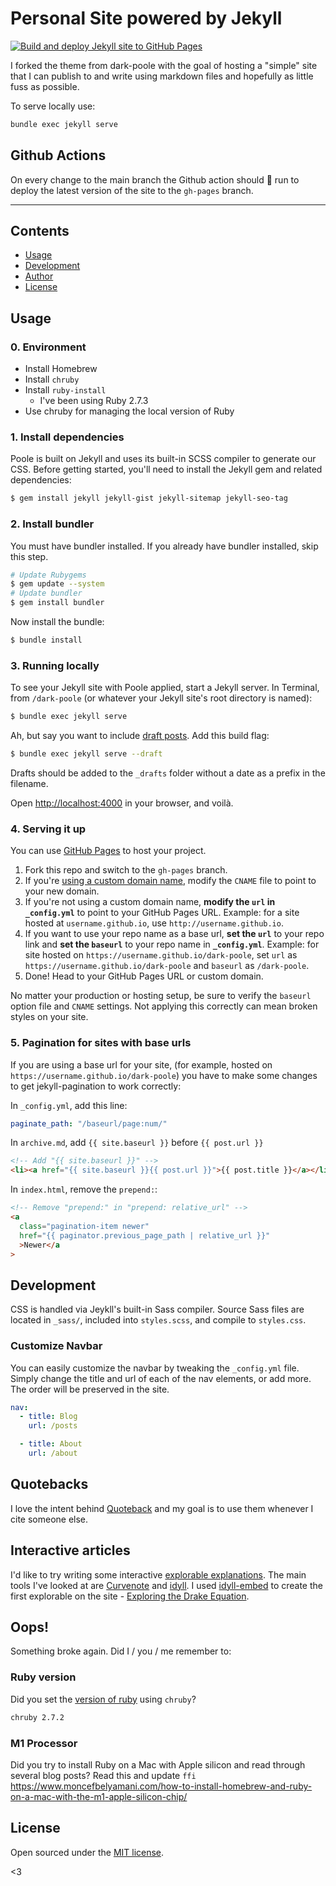 # Personal Site powered by Jekyll 

[![Build and deploy Jekyll site to GitHub Pages](https://github.com/suite22/blog/actions/workflows/jekyll.yml/badge.svg?branch=main)](https://github.com/suite22/blog/actions/workflows/jekyll.yml)

I forked the theme from dark-poole with the goal of hosting a "simple" site that I can publish to and write using markdown files and hopefully as little fuss as possible. 

To serve locally use:
```bash
bundle exec jekyll serve
```

## Github Actions
On every change to the main branch the Github action should 🤞 run to deploy the latest version of the site to the `gh-pages` branch.

---

## Contents

- [Usage](#usage)
- [Development](#development)
- [Author](#author)
- [License](#license)

## Usage

### 0. Environment

* Install Homebrew
* Install `chruby`
* Install `ruby-install`
  * I've been using Ruby 2.7.3
* Use chruby for managing the local version of Ruby

### 1. Install dependencies

Poole is built on Jekyll and uses its built-in SCSS compiler to generate our CSS. Before getting started, you'll need to install the Jekyll gem and related dependencies:

```bash
$ gem install jekyll jekyll-gist jekyll-sitemap jekyll-seo-tag
```

### 2. Install bundler

You must have bundler installed. If you already have bundler installed, skip this step.

```bash
# Update Rubygems
$ gem update --system
# Update bundler
$ gem install bundler
```

Now install the bundle:

```bash
$ bundle install
```

### 3. Running locally

To see your Jekyll site with Poole applied, start a Jekyll server. In Terminal, from `/dark-poole` (or whatever your Jekyll site's root directory is named):

```bash
$ bundle exec jekyll serve
```

Ah, but say you want to include [draft posts](https://jekyllrb.com/docs/posts/#drafts). Add this build flag:

```bash
$ bundle exec jekyll serve --draft
```

Drafts should be added to the `_drafts` folder without a date as a prefix in the filename. 

Open <http://localhost:4000> in your browser, and voilà.

### 4. Serving it up

You can use [GitHub Pages](https://pages.github.com) to host your project.

1. Fork this repo and switch to the `gh-pages` branch.
1. If you're [using a custom domain name](https://help.github.com/articles/setting-up-a-custom-domain-with-github-pages), modify the `CNAME` file to point to your new domain.
1. If you're not using a custom domain name, **modify the `url` in `_config.yml`** to point to your GitHub Pages URL. Example: for a site hosted at `username.github.io`, use `http://username.github.io`.
1. If you want to use your repo name as a base url, **set the `url`** to your repo link and **set the `baseurl`** to your repo name in **`_config.yml`**. Example: for site hosted on `https://username.github.io/dark-poole`, set `url` as `https://username.github.io/dark-poole` and `baseurl` as `/dark-poole`.
1. Done! Head to your GitHub Pages URL or custom domain.

No matter your production or hosting setup, be sure to verify the `baseurl` option file and `CNAME` settings. Not applying this correctly can mean broken styles on your site.

### 5. Pagination for sites with base urls

If you are using a base url for your site, (for example, hosted on `https://username.github.io/dark-poole`) you have to make some changes to get jekyll-pagination to work correctly:

In `_config.yml`, add this line:

```yaml
paginate_path: "/baseurl/page:num/"
```

In `archive.md`, add `{{ site.baseurl }}` before `{{ post.url }}`

```html
<!-- Add "{{ site.baseurl }}" -->
<li><a href="{{ site.baseurl }}{{ post.url }}">{{ post.title }}</a></li>
```

In `index.html`, remove the `prepend:`:

```html
<!-- Remove "prepend:" in "prepend: relative_url" -->
<a
  class="pagination-item newer"
  href="{{ paginator.previous_page_path | relative_url }}"
  >Newer</a
>
```

## Development

CSS is handled via Jeykll's built-in Sass compiler. Source Sass files are located in `_sass/`, included into `styles.scss`, and compile to `styles.css`.

### Customize Navbar

You can easily customize the navbar by tweaking the `_config.yml` file. Simply change the title and url of each of the nav elements, or add more. The order will be preserved in the site.

```yaml
nav:
  - title: Blog
    url: /posts

  - title: About
    url: /about
```

## Quotebacks

I love the intent behind [Quoteback](https://quotebacks.net) and my goal is to use them whenever I cite someone else. 

## Interactive articles

I'd like to try writing some interactive [explorable explanations](https://explorabl.es). The main tools I've looked at are [Curvenote](https://curvenote.dev) and [idyll](https://github.com/idyll-lang). I used [idyll-embed](https://github.com/idyll-lang/idyll-embed) to create the first explorable on the site - [Exploring the Drake Equation](https://bengoertz.com/2021/11/22/drake-equation/).

## Oops!

Something broke again. Did I / you / me remember to:

### Ruby version
Did you set the [version of ruby](https://stackoverflow.com/a/54873916/5499522) using `chruby`?

```bash
chruby 2.7.2
```

### M1 Processor
Did you try to install Ruby on a Mac with Apple silicon and read through several blog posts? Read this and update `ffi` https://www.moncefbelyamani.com/how-to-install-homebrew-and-ruby-on-a-mac-with-the-m1-apple-silicon-chip/

## License

Open sourced under the [MIT license](LICENSE.md).

<3
